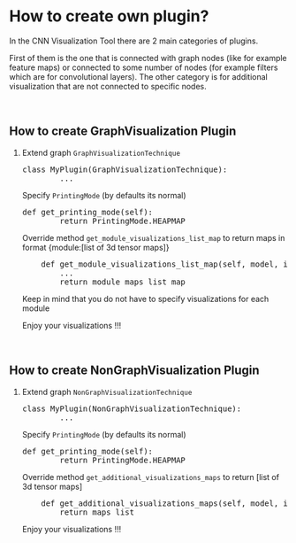 <h1>How to create own plugin?</h1>

In the CNN Visualization Tool there are 2 main categories of plugins. 
<p>
First of them is the one that is connected with graph nodes (like for example feature maps) 
or connected to some number of nodes (for example filters which are for convolutional layers).
The other category is for additional visualization that are not connected to specific nodes.

</p>
<br>

<h2>How to create GraphVisualization Plugin</h2>

<ol>
<li>Extend graph <code>GraphVisualizationTechnique</code> 
    <p>
    <pre>class MyPlugin(GraphVisualizationTechnique):
        ...</pre>
    </p>
</li> Specify <code>PrintingMode</code> (by defaults its normal)
    <p>
    <pre>def get_printing_mode(self):
        return PrintingMode.HEAPMAP</pre>
    </p>
</li>
</li> Override method <code>get_module_visualizations_list_map</code> to return maps in format {module:[list of 3d tensor maps]}
    <p>
    <pre>    def get_module_visualizations_list_map(self, model, image_tensor, class_index_vector):
        ...
        return module_maps_list_map</pre>
    </p>
    <p>
    Keep in mind that you do not have to specify visualizations for each module
    </p>
</li>

</li>   Enjoy your visualizations !!!
    
</li>
</ol>

<br>

<h2>How to create NonGraphVisualization Plugin</h2>

<ol>
<li>Extend graph <code>NonGraphVisualizationTechnique</code> 
    <p>
    <pre>class MyPlugin(NonGraphVisualizationTechnique):
        ...</pre>
    </p>
</li> Specify <code>PrintingMode</code> (by defaults its normal)
    <p>
    <pre>def get_printing_mode(self):
        return PrintingMode.HEAPMAP</pre>
    </p>
</li>
</li> Override method <code>get_additional_visualizations_maps</code> to return [list of 3d tensor maps]
    <p>
    <pre>    def get_additional_visualizations_maps(self, model, image_tensor, class_index_vector):
        return maps_list</pre>
    </p>
</li>

</li>   Enjoy your visualizations !!!
    
</li>
</ol>